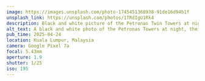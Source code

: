 ```yaml
---
image: https://images.unsplash.com/photo-1745451368938-91de16d94b1f
unsplash_link: https://unsplash.com/photos/1TRdIgU1Rk4
description: Black and white picture of the Petronas Twin Towers at night.
alt_text: A black and white photo of the Petronas Towers at night, their illuminated facades and spires reaching into the dark sky.
pub_time: 2025-04-24
location: Kuala Lumpur, Malaysia
camera: Google Pixel 7a
focal: 5.43mm
aperture: 1.9
shutter: 1/25
iso: 195
---
```

